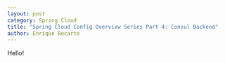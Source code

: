 ```yaml
---
layout: post
category: Spring Cloud
title: "Spring Cloud Config Overview Series Part 4: Consul Backend"
author: Enrique Recarte
---
```


Hello!

